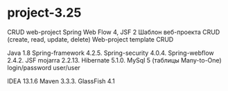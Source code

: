 # project-3.25
CRUD web-project Spring Web Flow 4, JSF 2
Шаблон веб-проекта CRUD (create, read, update, delete)
Web-project template CRUD

Java 1.8
Spring-framework 4.2.5.
Spring-security 4.0.4.
Spring-webflow 2.4.2.
JSF mojarra 2.2.13.
Hibernate 5.1.0.
MySql 5 (таблицы Many-to-One)
login/password user/user

IDEA 13.1.6
Maven 3.3.3.
GlassFish 4.1




